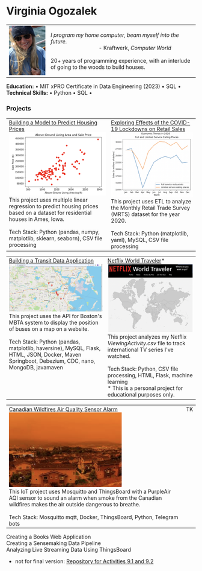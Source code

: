 <!-- doctype html -->
<!-- <html lang="en">
  <head>
    <meta charset="utf-8">
    <meta name="viewport" content="width=device-width, initial-scale=1">
    <title>Bootstrap demo</title>
  </head>
  <body>
    <h1>Hello, Virginia!</h1>
  </body>
</html> -->

<!-- # ogozalek.github.io -->
<h1>Virginia Ogozalek</h1>
<table>
  <tr>
    <td><img src="photo_april2023.png" width='100'/></td>
    <td><i>I program my home computer, beam myself into the future.</i><br>
    &nbsp;&nbsp;&nbsp;&nbsp;&nbsp;&nbsp;&nbsp;&nbsp;&nbsp;&nbsp;&nbsp; &nbsp;&nbsp;&nbsp;&nbsp;&nbsp;&nbsp;&nbsp;&nbsp;&nbsp;&nbsp;&nbsp;&nbsp;&nbsp;&nbsp;&nbsp;&nbsp;&nbsp;&nbsp;&nbsp;&nbsp;&nbsp;&nbsp;- Kraftwerk, <i>Computer World</i><br>
      <br>
      20+ years of programming experience, with an interlude<br> 
      of going to the woods to build houses.
      </td>
  </tr>
</table>
<b>Education:</b> &#x2022; MIT xPRO Certificate in Data Engineering (2023) &#x2022; SQL &#x2022; <br>
<b>Technical Skills:</b> &#x2022; Python &#x2022; SQL &#x2022; <br>
<h3 text-align:center>Projects</h3>
<table>
  <tr valign="TOP">
    <td><a href="https://github.com/ogozalek/Predict_Housing_Prices">Building a Model to Predict Housing Prices </a><br>
    <img src="scatterplot1.png" width='300'/><br>  
    This project uses multiple linear regression to predict housing prices based on a dataset for residential houses in Ames, Iowa.<br>
    <br>
      Tech Stack: Python (pandas, numpy, matplotlib, sklearn, seaborn), CSV file processing<br></td>
    <td><a href="https://github.com/ogozalek/Covid19_and_Retail_Sales">Exploring Effects of the COVID-19 Lockdowns on Retail Sales </a><br>
     <img src="lineplot1.png" width='300'/><br>
      This project uses ETL to analyze the Monthly Retail Trade Survey (MRTS) dataset for the year 2020.<br>
      <br>
    Tech Stack: Python (matplotlib, yaml), MySQL, CSV file processing<br>
      </td>
  </tr>
  </table>
 
  <table>
    <tr valign="TOP">
    <td><a href="https://github.com/ogozalek/Transit_Application">Building a Transit Data Application </a><br>
    <img src="mbtaMap.png" width='300'/><br>
      This project uses the API for Boston's MBTA system to display the position of buses on a map on a website.<br>
    <br>
    Tech Stack: Python (pandas, matplotlib, haversine), MySQL, Flask, HTML, JSON, Docker, Maven Springboot, Debezium, CDC, nano, MongoDB, javamaven<br>
    </td>
    <td><a href="https://github.com/ogozalek/Netflix_World_Traveler/blob/main/README.md">Netflix World Traveler</a>*<br>
    <img src="worldmap.png" width='300'/><br>  
      This project analyzes my Netflix <i>ViewingActivity.csv</i> file to track international TV series I've watched.<br>
    <br>
    Tech Stack: Python, CSV file processing, HTML, Flask, machine learning<br>
    * This is a personal project for educational purposes only.
    </td>
  </tr>
</table>

<table>
    <tr valign="TOP">
    <td><a href="https://github.com/ogozalek/Canadian_Wildfires">Canadian Wildfires Air Quality Sensor Alarm </a><br>
    <img src="orangeAir.png" width='300'/><br>
      This IoT project uses Mosquitto and ThingsBoard with a PurpleAir AQI sensor to sound an alarm when smoke from the Canadian wildfires makes the air outside dangerous to breathe.<br>
    <br>
    Tech Stack: Mosquitto mqtt, Docker, ThingsBoard, Python, Telegram bots<br>
    </td>
     <td>TK<br>
    </td>
  </tr>
</table>

Creating a Books Web Application<br>
Creating a Sensemaking Data Pipeline<br>
Analyzing Live Streaming Data Using ThingsBoard<br>
* not for final version: <a href="https://github.com/ogozalek/PCDE-Activity-9.1">Repository for Activities 9.1 and 9.2 </a> 
